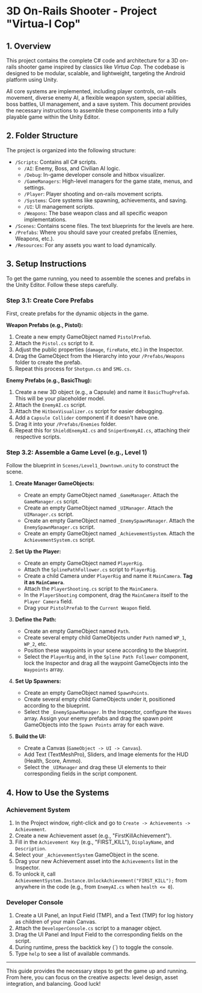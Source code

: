 # 3D On-Rails Shooter - Project "Virtua-l Cop"

## 1. Overview

This project contains the complete C# code and architecture for a 3D on-rails shooter game inspired by classics like *Virtua Cop*. The codebase is designed to be modular, scalable, and lightweight, targeting the Android platform using Unity.

All core systems are implemented, including player controls, on-rails movement, diverse enemy AI, a flexible weapon system, special abilities, boss battles, UI management, and a save system. This document provides the necessary instructions to assemble these components into a fully playable game within the Unity Editor.

## 2. Folder Structure

The project is organized into the following structure:

-   `/Scripts`: Contains all C# scripts.
    -   `/AI`: Enemy, Boss, and Civilian AI logic.
    -   `/Debug`: In-game developer console and hitbox visualizer.
    -   `/GameManagers`: High-level managers for the game state, menus, and settings.
    -   `/Player`: Player shooting and on-rails movement scripts.
    -   `/Systems`: Core systems like spawning, achievements, and saving.
    -   `/UI`: UI management scripts.
    -   `/Weapons`: The base weapon class and all specific weapon implementations.
-   `/Scenes`: Contains scene files. The text blueprints for the levels are here.
-   `/Prefabs`: Where you should save your created prefabs (Enemies, Weapons, etc.).
-   `/Resources`: For any assets you want to load dynamically.

## 3. Setup Instructions

To get the game running, you need to assemble the scenes and prefabs in the Unity Editor. Follow these steps carefully.

### Step 3.1: Create Core Prefabs

First, create prefabs for the dynamic objects in the game.

**Weapon Prefabs (e.g., Pistol):**
1.  Create a new empty GameObject named `PistolPrefab`.
2.  Attach the `Pistol.cs` script to it.
3.  Adjust the public properties (`damage`, `fireRate`, etc.) in the Inspector.
4.  Drag the GameObject from the Hierarchy into your `/Prefabs/Weapons` folder to create the prefab.
5.  Repeat this process for `Shotgun.cs` and `SMG.cs`.

**Enemy Prefabs (e.g., BasicThug):**
1.  Create a new 3D object (e.g., a Capsule) and name it `BasicThugPrefab`. This will be your placeholder model.
2.  Attach the `EnemyAI.cs` script.
3.  Attach the `HitboxVisualizer.cs` script for easier debugging.
4.  Add a `Capsule Collider` component if it doesn't have one.
5.  Drag it into your `/Prefabs/Enemies` folder.
6.  Repeat this for `ShieldEnemyAI.cs` and `SniperEnemyAI.cs`, attaching their respective scripts.

### Step 3.2: Assemble a Game Level (e.g., Level 1)

Follow the blueprint in `Scenes/Level1_Downtown.unity` to construct the scene.

1.  **Create Manager GameObjects:**
    *   Create an empty GameObject named `_GameManager`. Attach the `GameManager.cs` script.
    *   Create an empty GameObject named `_UIManager`. Attach the `UIManager.cs` script.
    *   Create an empty GameObject named `_EnemySpawnManager`. Attach the `EnemySpawnManager.cs` script.
    *   Create an empty GameObject named `_AchievementSystem`. Attach the `AchievementSystem.cs` script.

2.  **Set Up the Player:**
    *   Create an empty GameObject named `PlayerRig`.
    *   Attach the `SplinePathFollower.cs` script to `PlayerRig`.
    *   Create a child Camera under `PlayerRig` and name it `MainCamera`. **Tag it as `MainCamera`**.
    *   Attach the `PlayerShooting.cs` script to the `MainCamera`.
    *   In the `PlayerShooting` component, drag the `MainCamera` itself to the `Player Camera` field.
    *   Drag your `PistolPrefab` to the `Current Weapon` field.

3.  **Define the Path:**
    *   Create an empty GameObject named `Path`.
    *   Create several empty child GameObjects under `Path` named `WP_1`, `WP_2`, etc.
    *   Position these waypoints in your scene according to the blueprint.
    *   Select the `PlayerRig` and, in the `Spline Path Follower` component, lock the Inspector and drag all the waypoint GameObjects into the `Waypoints` array.

4.  **Set Up Spawners:**
    *   Create an empty GameObject named `SpawnPoints`.
    *   Create several empty child GameObjects under it, positioned according to the blueprint.
    *   Select the `_EnemySpawnManager`. In the Inspector, configure the `Waves` array. Assign your enemy prefabs and drag the spawn point GameObjects into the `Spawn Points` array for each wave.

5.  **Build the UI:**
    *   Create a Canvas (`GameObject -> UI -> Canvas`).
    *   Add Text (TextMeshPro), Sliders, and Image elements for the HUD (Health, Score, Ammo).
    *   Select the `_UIManager` and drag these UI elements to their corresponding fields in the script component.

## 4. How to Use the Systems

### Achievement System
1.  In the Project window, right-click and go to `Create -> Achievements -> Achievement`.
2.  Create a new Achievement asset (e.g., "FirstKillAchievement").
3.  Fill in the `Achievement Key` (e.g., "FIRST_KILL"), `DisplayName`, and `Description`.
4.  Select your `_AchievementSystem` GameObject in the scene.
5.  Drag your new Achievement asset into the `Achievements` list in the Inspector.
6.  To unlock it, call `AchievementSystem.Instance.UnlockAchievement("FIRST_KILL");` from anywhere in the code (e.g., from `EnemyAI.cs` when `health <= 0`).

### Developer Console
1.  Create a UI Panel, an Input Field (TMP), and a Text (TMP) for log history as children of your main Canvas.
2.  Attach the `DeveloperConsole.cs` script to a manager object.
3.  Drag the UI Panel and Input Field to the corresponding fields on the script.
4.  During runtime, press the backtick key (`) to toggle the console.
5.  Type `help` to see a list of available commands.

---
This guide provides the necessary steps to get the game up and running. From here, you can focus on the creative aspects: level design, asset integration, and balancing. Good luck!